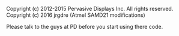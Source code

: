 Copyright (c) 2012-2015 Pervasive Displays Inc. All rights reserved.
Copyright (c) 2016 jrgdre (Atmel SAMD21 modifications)

Please talk to the guys at PD before you start using there code.